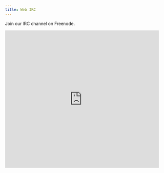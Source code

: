 ```yaml
---
title: Web IRC
---
```


Join our IRC channel on Freenode.

<iframe src="https://kiwiirc.com/client/irc.freenode.net/?nick=ctrlh_kiwi|?#ctrlh" style="border:0; width:100%; height:450px;"></iframe>
